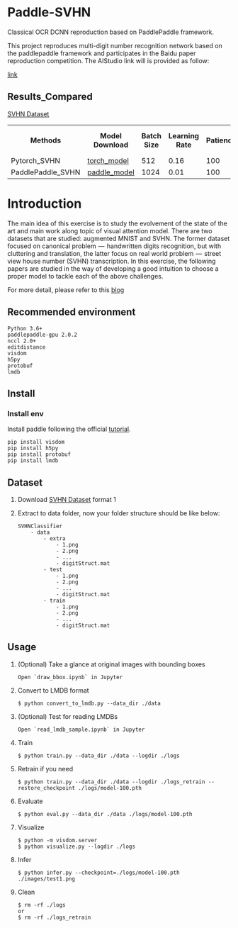 # Paddle-SVHN
Classical OCR DCNN reproduction based on PaddlePaddle framework.

This project reproduces multi-digit number recognition network based on the paddlepaddle framework and participates in the Baidu paper reproduction competition. The AIStudio link will is provided as follow:

[link](https://github.com/JennyVanessa/Paddle-SVHN/blob/main/README.md)

## Results_Compared 

[SVHN Dataset](http://ufldl.stanford.edu/housenumbers/)

<table>
    <tr>
        <th>Methods</th>
        <th>Model Download</th>
        <th>Batch Size</th>
        <th>Learning Rate</th>
        <th>Patience</th>
        <th>Decay Step</th>
        <th>Decay Rate</th>
        <th>Training Speed (FPS)</th>
        <th>Accuracy</th>
    </tr>
    <tr>
        <td>Pytorch_SVHN</td>
        <td>
            <a href="https://drive.google.com/open?id=1DSg3F5GpouEvU9n7YSPdUKH1CSmkdwSw">
                torch_model
            </a>
        </td>
        <td>512</td>
        <td>0.16</td>
        <td>100</td>
        <td>625</td>
        <td>0.9</td>
        <td>~1700</td>
        <td>95.65%</td>
    </tr>
        <tr>
        <td>PaddlePaddle_SVHN</td>
        <td>
            <a href="https://drive.google.com/open?id=1DSg3F5GpouEvU9n7YSPdUKH1CSmkdwSw">
                paddle_model
            </a>
        </td>
        <td>1024</td>
        <td>0.01</td>
        <td>100</td>
        <td>625</td>
        <td>0.9</td>
        <td>~1700</td>
        <td>95.65%</td>
    </tr>
</table>



# Introduction

The main idea of this exercise is to study the evolvement of the state of the art and main work along topic of visual attention model. There are two datasets that are studied: augmented MNIST and SVHN. The former dataset focused on canonical problem  —  handwritten digits recognition, but with cluttering and translation, the latter focus on real world problem  —  street view house number (SVHN) transcription. In this exercise, the following papers are studied in the way of developing a good intuition to choose a proper model to tackle each of the above challenges.

For more detail, please refer to this [blog]()

## Recommended environment
```
Python 3.6+
paddlepaddle-gpu 2.0.2
nccl 2.0+
editdistance
visdom
h5py
protobuf
lmdb
```

## Install

### Install env
Install paddle following the official [tutorial](https://www.paddlepaddle.org.cn/documentation/docs/zh/install/index_cn.html).
```shell script
pip install visdom
pip install h5py
pip install protobuf
pip install lmdb
```
## Dataset
1. Download [SVHN Dataset](http://ufldl.stanford.edu/housenumbers/) format 1

2. Extract to data folder, now your folder structure should be like below:
    ```
    SVHNClassifier
        - data
            - extra
                - 1.png 
                - 2.png
                - ...
                - digitStruct.mat
            - test
                - 1.png 
                - 2.png
                - ...
                - digitStruct.mat
            - train
                - 1.png 
                - 2.png
                - ...
                - digitStruct.mat
    ```

## Usage

1. (Optional) Take a glance at original images with bounding boxes

    ```
    Open `draw_bbox.ipynb` in Jupyter
    ```

1. Convert to LMDB format

    ```
    $ python convert_to_lmdb.py --data_dir ./data
    ```

1. (Optional) Test for reading LMDBs

    ```
    Open `read_lmdb_sample.ipynb` in Jupyter
    ```

1. Train

    ```
    $ python train.py --data_dir ./data --logdir ./logs
    ```

1. Retrain if you need

    ```
    $ python train.py --data_dir ./data --logdir ./logs_retrain --restore_checkpoint ./logs/model-100.pth
    ```

1. Evaluate

    ```
    $ python eval.py --data_dir ./data ./logs/model-100.pth
    ```

1. Visualize

    ```
    $ python -m visdom.server
    $ python visualize.py --logdir ./logs
    ```

1. Infer

    ```
    $ python infer.py --checkpoint=./logs/model-100.pth ./images/test1.png
    ```

1. Clean

    ```
    $ rm -rf ./logs
    or
    $ rm -rf ./logs_retrain
    ```
